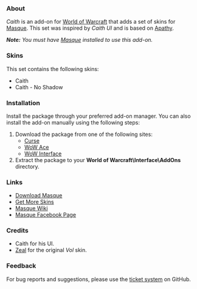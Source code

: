 ### About ###

_Caith_ is an add-on for [World of Warcraft](https://worldofwarcraft.com "World of Warcraft Website") that adds a set of skins for [Masque][]. This set was inspired by _Caith UI_ and is based on [Apathy](https://mods.curse.com/addons/wow/masque-apathy).

_**Note:** You must have [Masque][] installed to use this add-on._

### Skins ###

This set contains the following skins:

- Caith
- Caith - No Shadow

### Installation ###

Install the package through your preferred add-on manager. You can also install the add-on manually using the following steps:

1. Download the package from one of the following sites:
    - [Curse](https://mods.curse.com/addons/wow/masque-caith "Download from Curse")
    - [WoW Ace](https://www.wowace.com/projects/masque-caith "Download from WoW Ace")
    - [WoW Interface](http://www.wowinterface.com/downloads/info8869 "Download from WoW Interface")
2. Extract the package to your **World of Warcraft\Interface\AddOns** directory.

### Links ###

- [Download Masque][Masque]
- [Get More Skins](https://github.com/stormfx/masque/wiki/skin-list "Masque Skin List")
- [Masque Wiki](https://github.com/stormfx/masque/wiki "Masque Wiki")
- [Masque Facebook Page](https://www.facebook.com/masqueui "Masque on Facebook")

### Credits ###

- Caith for his UI.
- [Zeal](https://www.wowace.com/members/zeal) for the original _Vol_ skin.

### Feedback ###

For bug reports and suggestions, please use the [ticket system](https://github.com/stormfx/masque_caith/issues) on GitHub.

[Masque]: https://mods.curse.com/addons/wow/masque ("Download Masque")
